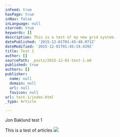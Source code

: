 ```yaml
---
inFeed: true
hasPage: true
inNav: false
inLanguage: null
starred: true
keywords: []
description: This is a test of my new grid system.
datePublished: '2015-12-01T01:45:48.071Z'
dateModified: '2015-12-01T01:45:19.439Z'
title: Test 1
author: []
sourcePath: _posts/2015-12-01-test-1.md
published: true
authors: []
publisher:
  name: null
  domain: null
  url: null
  favicon: null
url: test-1/index.html
_type: Article

---
```

Jon Baklund test 1

This is a test of articles ![](https://the-grid-user-content.s3-us-west-2.amazonaws.com/7deee628-c684-488f-84ee-3242dd10ce6a.jpg)